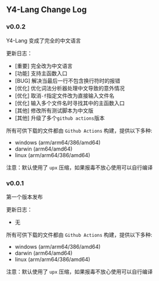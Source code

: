 ## Y4-Lang Change Log

### v0.0.2

Y4-Lang 变成了完全的中文语言

更新日志：

- [重要] 完全改为中文语言
- [功能] 支持主函数入口
- [BUG] 解决当最后一行不包含换行符时的报错
- [优化] 优化词法分析器处理中文导致的意外情况
- [优化] 取消`-f`指定文件改为直接输入文件名
- [优化] 输入多个文件名时寻找其中的主函数入口
- [其他] 修改所有测试脚本为中文版
- [其他] 升级了多个`github actions`版本

所有可供下载的文件都由 `Github Actions` 构建，提供以下多种:

- windows (arm/arm64/386/amd64)
- darwin (arm64/amd64)
- linux (arm/arm64/386/amd64)

注意：默认使用了 `upx` 压缩，如果报毒不放心使用可以自行编译

### v0.0.1

第一个版本发布

更新日志：

- 无

所有可供下载的文件都由 `Github Actions` 构建，提供以下多种:

- windows (arm/arm64/386/amd64)
- darwin (arm64/amd64)
- linux (arm/arm64/386/amd64)

注意：默认使用了 `upx` 压缩，如果报毒不放心使用可以自行编译